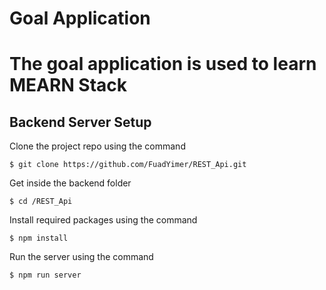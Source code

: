 # Goal Application
# The goal application is used to learn MEARN Stack 

## Backend Server Setup

Clone the project repo using the command

```
$ git clone https://github.com/FuadYimer/REST_Api.git
```

Get inside the backend folder

```
$ cd /REST_Api
```

Install required packages using the command

```
$ npm install
```

Run the server using the command

```
$ npm run server
```
